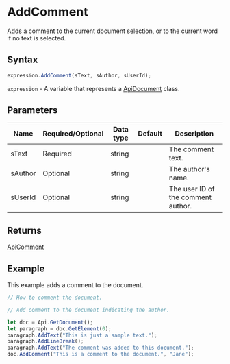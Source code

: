 # AddComment

Adds a comment to the current document selection, or to the current word if no text is selected.

## Syntax

```javascript
expression.AddComment(sText, sAuthor, sUserId);
```

`expression` - A variable that represents a [ApiDocument](../ApiDocument.md) class.

## Parameters

| **Name** | **Required/Optional** | **Data type** | **Default** | **Description** |
| ------------- | ------------- | ------------- | ------------- | ------------- |
| sText | Required | string |  | The comment text. |
| sAuthor | Optional | string |  | The author's name. |
| sUserId | Optional | string |  | The user ID of the comment author. |

## Returns

[ApiComment](../../ApiComment/ApiComment.md)

## Example

This example adds a comment to the document.

```javascript editor-docx
// How to comment the document.

// Add comment to the document indicating the author.

let doc = Api.GetDocument(); 
let paragraph = doc.GetElement(0); 
paragraph.AddText("This is just a sample text.");
paragraph.AddLineBreak();
paragraph.AddText("The comment was added to this document.");
doc.AddComment("This is a comment to the document.", "Jane");
```

